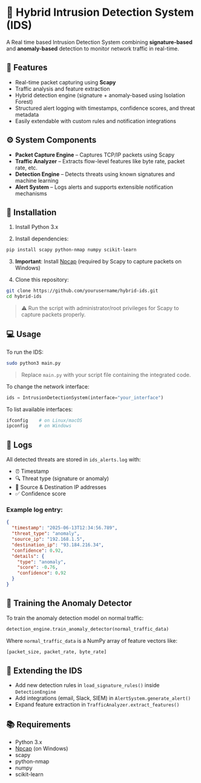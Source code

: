﻿# 🔐 Hybrid Intrusion Detection System (IDS)

A Real time based Intrusion Detection System combining **signature-based** and **anomaly-based** detection to monitor network traffic in real-time.

## 🚀 Features

- Real-time packet capturing using **Scapy**
- Traffic analysis and feature extraction
- Hybrid detection engine (signature + anomaly-based using Isolation Forest)
- Structured alert logging with timestamps, confidence scores, and threat metadata
- Easily extendable with custom rules and notification integrations

## ⚙️ System Components

- **Packet Capture Engine** – Captures TCP/IP packets using Scapy
- **Traffic Analyzer** – Extracts flow-level features like byte rate, packet rate, etc.
- **Detection Engine** – Detects threats using known signatures and machine learning
- **Alert System** – Logs alerts and supports extensible notification mechanisms

## 🧰 Installation

1. Install Python 3.x

2. Install dependencies:

```bash
pip install scapy python-nmap numpy scikit-learn
```

3. **Important**: Install [Npcap](https://nmap.org/npcap/) (required by Scapy to capture packets on Windows)

4. Clone this repository:

```bash
git clone https://github.com/yourusername/hybrid-ids.git
cd hybrid-ids
```

> ⚠️ Run the script with administrator/root privileges for Scapy to capture packets properly.

## 💻 Usage

To run the IDS:

```bash
sudo python3 main.py
```

> Replace `main.py` with your script file containing the integrated code.

To change the network interface:

```python
ids = IntrusionDetectionSystem(interface="your_interface")
```

To list available interfaces:

```bash
ifconfig    # on Linux/macOS
ipconfig    # on Windows
```

## 📁 Logs

All detected threats are stored in `ids_alerts.log` with:

- ⏰ Timestamp
- 🔍 Threat type (signature or anomaly)
- 🎯 Source & Destination IP addresses
- ✅ Confidence score

### Example log entry:

```json
{
  "timestamp": "2025-06-13T12:34:56.789",
  "threat_type": "anomaly",
  "source_ip": "192.168.1.5",
  "destination_ip": "93.184.216.34",
  "confidence": 0.92,
  "details": {
    "type": "anomaly",
    "score": -0.76,
    "confidence": 0.92
  }
}
```

## 🧪 Training the Anomaly Detector

To train the anomaly detection model on normal traffic:

```python
detection_engine.train_anomaly_detector(normal_traffic_data)
```

Where `normal_traffic_data` is a NumPy array of feature vectors like:

```python
[packet_size, packet_rate, byte_rate]
```

## 🔄 Extending the IDS

- Add new detection rules in `load_signature_rules()` inside `DetectionEngine`
- Add integrations (email, Slack, SIEM) in `AlertSystem.generate_alert()`
- Expand feature extraction in `TrafficAnalyzer.extract_features()`

## 📚 Requirements

- Python 3.x
- [Npcap](https://nmap.org/npcap/) (on Windows)
- scapy
- python-nmap
- numpy
- scikit-learn


